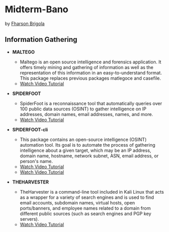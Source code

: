 # Midterm-Bano
by [Fharson Brigola](https://www.facebook.com/Fharson1822/)

## Information Gathering

- **MALTEGO**
  - Maltego is an open source intelligence and forensics application. It offers timely mining and gathering of information as well as the representation of this information in an easy-to-understand format. This package replaces previous packages matlegoce and casefile.
  - [Watch Video Tutorial](https://www.youtube.com/watch?v=kmOIhvsklv8)

- **SPIDERFOOT**
  - SpiderFoot is a reconnaissance tool that automatically queries over 100 public data sources (OSINT) to gather intelligence on IP addresses, domain names, email addresses, names, and more.
  - [Watch Video Tutorial](https://www.youtube.com/watch?v=-iOkStpcs34)

- **SPIDERFOOT-cli**
  - This package contains an open-source intelligence (OSINT) automation tool. Its goal is to automate the process of gathering intelligence about a given target, which may be an IP address, domain name, hostname, network subnet, ASN, email address, or person's name.
  - [Watch Video Tutorial](https://www.youtube.com/watch?v=Z2zmvA-ieQc)
  - [Watch Video Tutorial](https://www.youtube.com/watch?v=-iOkStpcs34)

- **THEHARVESTER**
  - TheHarvester is a command-line tool included in Kali Linux that acts as a wrapper for a variety of search engines and is used to find email accounts, subdomain names, virtual hosts, open ports/banners, and employee names related to a domain from different public sources (such as search engines and PGP key servers).
  - [Watch Video Tutorial](https://www.youtube.com/watch?v=cDryilcK39c)
